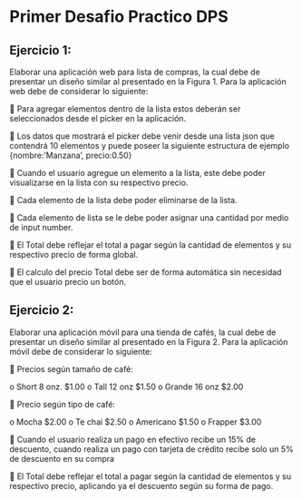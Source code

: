# Primer Desafio Practico DPS

## Ejercicio 1:  
Elaborar una aplicación web para lista de compras, la cual debe de presentar un diseño similar 
al presentado en la Figura 1. Para la aplicación web debe de considerar lo siguiente: 


 Para  agregar  elementos  dentro  de  la  lista  estos  deberán  ser  seleccionados  desde  el 
picker en la aplicación. 


 Los  datos  que  mostrará  el  picker  debe  venir  desde  una  lista  json  que  contendrá  10 
elementos  y  puede  poseer  la  siguiente  estructura  de  ejemplo  {nombre:’Manzana’, 
precio:0.50} 


 Cuando el usuario agregue un elemento a la lista, este debe poder visualizarse en la 
lista con su respectivo precio. 


 Cada elemento de la lista debe poder eliminarse de la lista. 


 Cada  elemento  de  lista  se  le  debe  poder  asignar  una  cantidad  por  medio  de  input 
number. 


 El Total debe reflejar el total a pagar según la cantidad de elementos y su respectivo 
precio de forma global. 


 El calculo del precio Total debe ser de forma automática sin necesidad que el usuario 
precio un botón.



## Ejercicio 2:  
Elaborar una aplicación móvil para una tienda de cafés, la cual debe de presentar un diseño 
similar al presentado en la Figura 2. Para la aplicación móvil debe de considerar lo siguiente: 


 Precios según tamaño de café: 


o Short 8 onz. $1.00 
o Tall 12 onz  $1.50 
o Grande 16 onz $2.00 


 Precio según tipo de café: 


o Mocha $2.00 
o Te chai $2.50 
o Americano $1.50 
o Frapper $3.00 


 Cuando el usuario realiza un pago en efectivo recibe un 15% de descuento, cuando 
realiza un pago con tarjeta de crédito recibe solo un 5% de descuento en su compra 


 El Total debe reflejar el total a pagar según la cantidad de elementos y su respectivo 
precio, aplicando ya el descuento según su forma de pago. 
